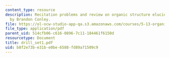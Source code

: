 ```yaml
---
content_type: resource
description: Recitation problems and review on organic structure elucidation, prepared
  by Brandon Conley.
file: https://ol-ocw-studio-app-qa.s3.amazonaws.com/courses/5-13-organic-chemistry-ii-fall-2003/b8f2e73be31be0be6588fd89a71509c9_drill_set1.pdf
file_type: application/pdf
parent_uid: 514cfb06-c616-0896-7c11-184461f6150d
resourcetype: Document
title: drill_set1.pdf
uid: b8f2e73b-e31b-e0be-6588-fd89a71509c9
---
```

